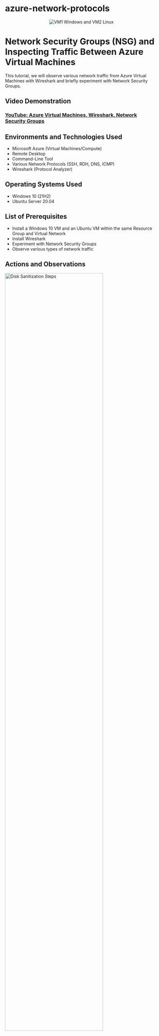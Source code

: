 # azure-network-protocols
<p align="center">
<img src="https://i.imgur.com/MkZnGcM.png" alt="VM1 Windows and VM2 Linux"/>
</p>

<h1>Network Security Groups (NSG) and Inspecting Traffic Between Azure Virtual Machines</h1>
This tutorial, we will observe various network traffic from Azure Virtual Machines with Wireshark and briefly experiment with Network Security Groups.<br />

<h2>Video Demonstration</h2>

 ### [YouTube: Azure Virtual Machines, Wireshark, Network Security Groups](https://www.youtube.com)

 <h2>Environments and Technologies Used</h2>

- Microsoft Azure (Virtual Machines/Compute)
- Remote Desktop
- Command-Line Tool
- Various Network Protocols (SSH, RDH, DNS, ICMP)
- Wireshark (Protocol Analyzer)

<h2>Operating Systems Used </h2>

- Windows 10</b> (21H2)
- Ubuntu Server 20.04

<h2>List of Prerequisites</h2>

- Install a Windows 10 VM and an Ubuntu VM within the same Resource Group and Virtual Network 
- Install Wireshark
- Experiment with Network Security Groups
- Observe various types of network traffic

 <h2>Actions and Observations</h2>

<p>
<img src="https://i.imgur.com/MEkMXaL.png" height="80%" width="80%" alt="Disk Sanitization Steps"/>
</p>
<p>
 <p>
<img src="https://i.imgur.com/1mTcmmT.png" height="80%" width="80%" alt="Disk Sanitization Steps"/>
</p>
<p>
 <p>
<img src="https://i.imgur.com/OF4Z6pW.png" height="80%" width="80%" alt="Disk Sanitization Steps"/>
</p>
<p>
<p>
<img src="https://i.imgur.com/mbqJvzK.png" height="80%" width="80%" alt="Disk Sanitization Steps"/>
</p>
<p>
  <p>
<img src="https://i.imgur.com/3haAGDz.png" height="80%" width="80%" alt="Disk Sanitization Steps"/>
</p>
<p>
  <p>
<img src="https://i.imgur.com/ejM0f0C.png" height="80%" width="80%" alt="Disk Sanitization Steps"/>
</p>
<p>
1. Creating Virtual Machines (VMs):

 - Start by creating two virtual machines in the same Resource Group and Virtual Network.

 - The first VM will run Windows 10 Pro, and the second VM will run Ubuntu Server 20.04.

 - Both VMs will have an image size of 2vcpu with 16GiB of memory.

 - Ensure the first VM is deployed before creating the second one.
 
 - Refresh the page before starting the creation of the second VM to ensure the Virtual Network populates correctly.

- Use the credentials: `user:labuser` and `password: Labpassword123`.

</p>
<br />

<p>
<img src="https://i.imgur.com/3M24N0o.png" height="80%" width="80%" alt="Disk Sanitization Steps"/>
</p>
<p>
 2. Installing Wireshark on VM-1/Windows10:
 
 - Log in to VM-1/Windows10 and download/install Wireshark to monitor network traffic.
 
</p>
<br />

 
<p>
<img src="https://i.imgur.com/feOdABU.png" height="80%" width="80%" alt="Disk Sanitization Steps"/>
</p>
<p>
 <p>
<img src="https://i.imgur.com/mSqR6zy.png" height="80%" width="80%" alt="Disk Sanitization Steps"/>
</p>
<p>
3. Monitoring Network Traffic with Wireshark:

 - Open Wireshark and click the blue shark icon in the top-left corner to start monitoring network traffic.

- Type "icmp" into the filter box and press enter.

</p>
<br />

<p>
<img src="https://i.imgur.com/Z7a5FRr.png" height="80%" width="80%" alt="Disk Sanitization Steps"/>
</p>
<p>
 <p>
<img src="https://i.imgur.com/0Y9KDun.png" height="80%" width="80%" alt="Disk Sanitization Steps"/>
</p>
<p>
4. Filtering ICMP Traffic:

- As ICMP traffic is being filtered, initially, the results will be empty.

- Ping the private IP of VM-2 from VM-1 to generate ICMP traffic.

- Wireshark should now display this network traffic.

</p>
<br />

<p>
<img src="https://i.imgur.com/YBH8iXt.png" height="80%" width="80%" alt="Disk Sanitization Steps"/>
</p>
<p>
 <p>
<img src="https://i.imgur.com/Na86jz2.png" height="80%" width="80%" alt="Disk Sanitization Steps"/>
</p>
<p>

5. Configuring Network Security Groups (NSGs):

- Navigate to the Overview page of VM-2 and go to the Networking tab.

- Add an "Inbound Security Rule" to deny ICMP traffic from any source.

- Specify "ICMP" as the protocol, "Deny" as the action, set the priority to "200", and name the rule "DENY_ICMP_PING_FROM_ANYWHERE".

- After adding the rule, it should appear in the list.

- Optionally, this can also be done from the dedicated "Network Security Groups" page by selecting VM-2 and then "Inbound security rules".

</p>
<br />

<p>
<img src="https://i.imgur.com/TBXYsNw.png" height="80%" width="80%" alt="Disk Sanitization Steps"/>
</p>
<p>
6. Testing the Rule:

- Return to VM-1 and ping VM-2's private IP again.

- This time, the ping request should time out, indicating that the ICMP traffic is blocked.

- In Wireshark, only "requests" will be visible, and no "reply" will be observed.

</p>
<br />

<p>
<img src="https://i.imgur.com/TSB37Ch.png" height="80%" width="80%" alt="Disk Sanitization Steps"/>
</p>
<p>
7. Removing the Rule:

 - Navigate back to VM-2's Network Security Groups and delete the previously added Inbound security rule.

- After a few minutes, pinging VM-2 should work again, and Wireshark will display "reply" traffic.

</p>
<br />

<p>
<img src="https://i.imgur.com/DJmEXEB.png" height="80%" width="80%" alt="Disk Sanitization Steps"/>
</p>
<p>
Before concluding this tutorial, let's take a moment to observe the various types of network traffic occurring in the background of our virtual machine (VM).

2. **Filtering Network Traffic**: We can achieve this by filtering through different network protocols.

3. **Examples Demonstrated**: In the images provided above, I've showcased a few examples of filtering through protocols such as "SSH," "DHCP," "DNS," and "RDP" using Wireshark.

4. **Corresponding Traffic Creation**: Additionally, I've utilized the command line to create the corresponding types of traffic for each protocol mentioned.

</p>
<br />
